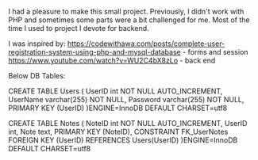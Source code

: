 I had a pleasure to make this small project. 
Previously, I didn't work with PHP and sometimes some parts were a bit challenged for me.
Most of the time I used to project I devote for backend.

I was inspired by:
https://codewithawa.com/posts/complete-user-registration-system-using-php-and-mysql-database - forms and session
https://www.youtube.com/watch?v=WU2C4bX8zLo - back end

Below DB Tables:

CREATE TABLE Users (
    UserID int NOT NULL AUTO_INCREMENT,
    UserName varchar(255) NOT NULL,
    Password varchar(255) NOT NULL,
    PRIMARY KEY (UserID)
)ENGINE=InnoDB DEFAULT CHARSET=utf8

CREATE TABLE Notes (
    NoteID int NOT NULL AUTO_INCREMENT,
    UserID int,
    Note text,
    PRIMARY KEY (NoteID),
    CONSTRAINT FK_UserNotes FOREIGN KEY (UserID)
    REFERENCES Users(UserID)
)ENGINE=InnoDB DEFAULT CHARSET=utf8
